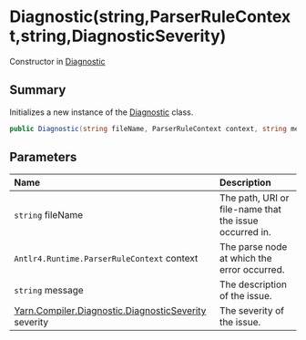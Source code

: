 # Diagnostic(string,ParserRuleContext,string,DiagnosticSeverity)

Constructor in [Diagnostic](/api/csharp/yarn.compiler.diagnostic.md)

## Summary


Initializes a new instance of the  <a href="yarn.compiler.diagnostic.md">Diagnostic</a>  class.


```csharp
public Diagnostic(string fileName, ParserRuleContext context, string message, DiagnosticSeverity severity = DiagnosticSeverity.Error)
```

## Parameters

|Name|Description|
|:---|:---|
|`string` fileName|The path, URI or file-name that the issue occurred in.|
|`Antlr4.Runtime.ParserRuleContext` context|The parse node at which the error occurred.|
|`string` message|The description of the issue.|
|[Yarn.Compiler.Diagnostic.DiagnosticSeverity](/api/csharp/yarn.compiler.diagnostic.diagnosticseverity.md) severity|The severity of the issue.|

